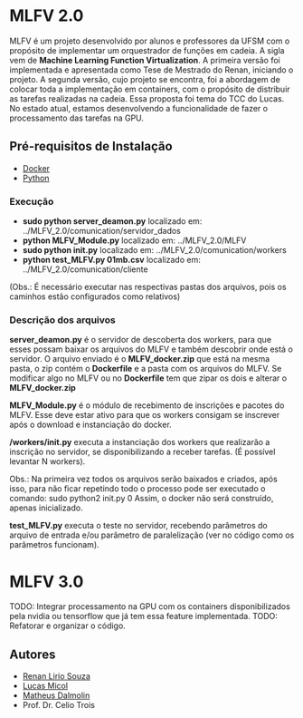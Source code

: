 # MLFV 2.0
MLFV é um projeto desenvolvido por alunos e professores da UFSM com o propósito de implementar um orquestrador de funções em cadeia. A sigla vem de **Machine Learning Function Virtualization**.
A primeira versão foi implementada e apresentada como Tese de Mestrado do Renan, iniciando o projeto.
A segunda versão, cujo projeto se encontra, foi a abordagem de colocar toda a implementação em containers, com o propósito de distribuir as tarefas realizadas na cadeia. Essa proposta foi tema do TCC do Lucas.
No estado atual, estamos desenvolvendo a funcionalidade de fazer o processamento das tarefas na GPU.

## Pré-requisitos de Instalação
- [Docker](https://docs.docker.com/install/linux/docker-ce/ubuntu/)
- [Python](https://python.org)

### Execução
- **sudo python server_deamon.py** localizado em: ../MLFV_2.0/comunication/servidor_dados
- **python MLFV_Module.py** localizado em: ../MLFV_2.0/MLFV
- **sudo python init.py** localizado em: ../MLFV_2.0/comunication/workers
- **python test_MLFV.py 01mb.csv** localizado em: ../MLFV_2.0/comunication/cliente

(Obs.: É necessário executar nas respectivas pastas dos arquivos, pois os caminhos estão configurados como relativos)

### Descrição dos arquivos
**server_deamon.py** é o servidor de descoberta dos workers, para que esses possam baixar os arquivos do MLFV e também descobrir onde está o servidor. O arquivo enviado é o **MLFV_docker.zip** que está na mesma pasta, o zip contém o **Dockerfile** e a pasta com os arquivos do MLFV. Se modificar algo no MLFV ou no **Dockerfile** tem que zipar os dois e alterar o **MLFV_docker.zip**

**MLFV_Module.py** é o módulo de recebimento de inscrições e pacotes do MLFV. Esse deve estar ativo para que os workers consigam se inscrever após o download e instanciação do docker.

**/workers/init.py** executa a instanciação dos workers que realizarão a inscrição no servidor, se disponibilizando a receber tarefas. (É possível levantar N workers).

Obs.: Na primeira vez todos os arquivos serão baixados e criados, após isso, para não ficar repetindo todo o processo pode ser executado o comando: sudo python2 init.py 0
Assim, o docker não será construído, apenas inicializado.

**test_MLFV.py** executa o teste no servidor, recebendo parâmetros do arquivo de entrada e/ou parâmetro de paralelização (ver no código como os parâmetros funcionam).

# MLFV 3.0
TODO: Integrar processamento na GPU com os containers disponibilizados pela nvidia ou tensorflow que já tem essa feature implementada.
TODO: Refatorar e organizar o código.

## Autores
- [Renan Lirio Souza](https://github.com/S0uzaR)
- [Lucas Micol](https://github.com/LMicol)
- [Matheus Dalmolin](https://github.com/mtsdalmolin)
- Prof. Dr. Celio Trois

